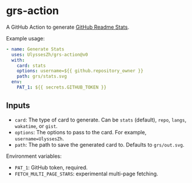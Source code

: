 # grs-action

A GitHub Action to generate
[GitHub Readme Stats](https://github.com/anuraghazra/github-readme-stats).

Example usage:

```yaml
- name: Generate Stats
  uses: UlyssesZh/grs-action@v0
  with:
    card: stats
    options: username=${{ github.repository_owner }}
    path: grs/stats.svg
  env:
    PAT_1: ${{ secrets.GITHUB_TOKEN }}
```

## Inputs

- `card`: The type of card to generate. Can be `stats` (default), `repo`, `langs`, `wakatime`, or `gist`.
- `options`: The options to pass to the card. For example, `username=UlyssesZh`.
- `path`: The path to save the generated card to. Defaults to `grs/out.svg`.

Environment variables:

- `PAT_1`: GitHub token, required.
- `FETCH_MULTI_PAGE_STARS`: experimental multi-page fetching.
